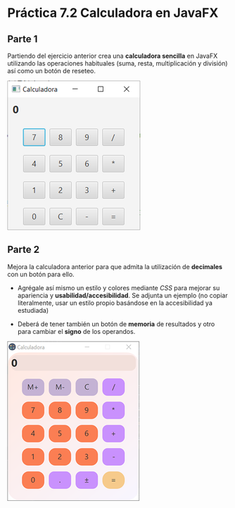 # Práctica 7.2 Calculadora en JavaFX

## Parte 1
Partiendo del ejercicio anterior crea una **calculadora sencilla** en JavaFX utilizando las operaciones habituales (suma, resta, multiplicación y división) así como un botón de reseteo.

![](media/2fa660d73bf53b39aeb4ea7aabc963ee.png)

## Parte 2

Mejora la calculadora anterior para que admita la utilización de **decimales** con un botón para ello.

- Agrégale así mismo un estilo y colores mediante *CSS* para mejorar su apariencia y **usabilidad/accesibilidad**. Se adjunta un ejemplo (no copiar literalmente, usar un estilo propio basándose en la accesibilidad ya estudiada)

- Deberá de tener también un botón de **memoria** de resultados y otro para cambiar el **signo** de los operandos.

![](media/2023-02-13_14_21_01.png)